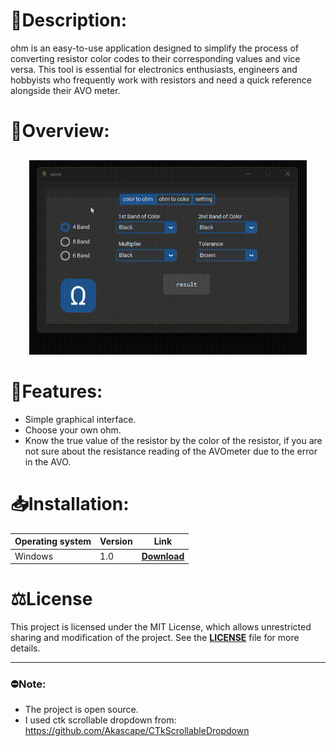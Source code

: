 # 📄**Description:**
ohm is an easy-to-use application designed to simplify the process of converting resistor color codes to their corresponding values ​​and vice versa. This tool is essential for electronics enthusiasts, engineers and hobbyists who frequently work with resistors and need a quick reference alongside their AVO meter.

# 🧐**Overview:**
<div style="text-align: center;  margin: 30px;">
  <img src="descrip video.gif" alt="alt text">
</div>

# 🌟**Features:**
- Simple graphical interface.
- Choose your own ohm.
- Know the true value of the resistor by the color of the resistor, if you are not sure about the resistance reading of the AVOmeter due to the error in the AVO.

# 📥**Installation:**
| Operating system | Version | Link                         |
|------------------|---------|------------------------------|
| Windows          |   1.0   | [**Download**](https://drive.google.com/file/d/1YtpfoyXwBClMJkL5PlNInB10Ys2siwKS/view?usp=sharing) |

# ⚖️**License**
This project is licensed under the MIT License, which allows unrestricted sharing and modification of the project. See the [**LICENSE**](https://github.com/IronWolf437/ohm-app?tab=MIT-1-ov-file) file for more details.

---
### ⛔**Note:**
- The project is open source.
- I used ctk scrollable dropdown from: https://github.com/Akascape/CTkScrollableDropdown
